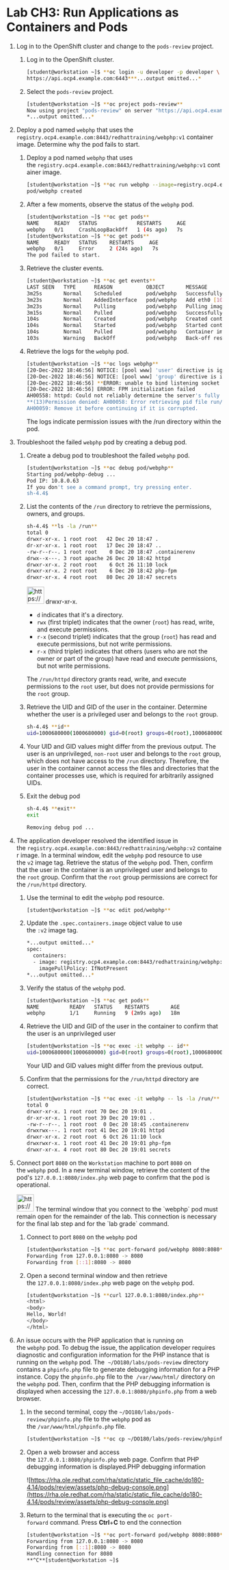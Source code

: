 # Lab CH3: Run Applications as Containers and Pods

1. Log in to the OpenShift cluster and change to the `pods-review` project. 
    1. Log in to the OpenShift cluster.
        
        ```bash
        [student@workstation ~]$ **oc login -u developer -p developer \
        https://api.ocp4.example.com:6443***...output omitted...*
        ```
        
    2. Select the `pods-review` project.
        
        ```bash
        [student@workstation ~]$ **oc project pods-review**
        Now using project "pods-review" on server "https://api.ocp4.example.com:6443".
        *...output omitted...*
        ```
        
2. Deploy a pod named `webphp` that uses the  `registry.ocp4.example.com:8443/redhattraining/webphp:v1` container image. Determine why the pod fails to start.
    1. Deploy a pod named `webphp` that uses the `registry.ocp4.example.com:8443/redhattraining/webphp:v1` container image.
        
        ```bash
        [student@workstation ~]$ **oc run webphp --image=registry.ocp4.example.com:8443/redhattraining/webphp:v1**
        pod/webphp created
        ```
        
    2. After a few moments, observe the status of the `webphp` pod.
        
        ```bash
        [student@workstation ~]$ **oc get pods**
        NAME     READY   STATUS             RESTARTS     AGE
        webphp   0/1     CrashLoopBackOff   1 (4s ago)   7s
        [student@workstation ~]$ **oc get pods**
        NAME     READY   STATUS    RESTARTS     AGE
        webphp   0/1     Error     2 (24s ago)   7s
        The pod failed to start.
        ```
        
    3. Retrieve the cluster events.
        
        ```bash
        [student@workstation ~]$ **oc get events**
        LAST SEEN   TYPE      REASON           OBJECT       MESSAGE
        3m25s       Normal    Scheduled        pod/webphp   Successfully assigned pods-review/webphp to master01 by master01
        3m23s       Normal    AddedInterface   pod/webphp   Add eth0 [10.8.0.73/23] from ovn-kubernetes
        3m23s       Normal    Pulling          pod/webphp   Pulling image "registry.ocp4.example.com:8443/redhattraining/webphp:v1"
        3m15s       Normal    Pulled           pod/webphp   Successfully pulled image "registry.ocp4.example.com:8443/redhattraining/webphp:v1" in 7.894992669s
        104s        Normal    Created          pod/webphp   Created container webphp
        104s        Normal    Started          pod/webphp   Started container webphp
        104s        Normal    Pulled           pod/webphp   Container image "registry.ocp4.example.com:8443/redhattraining/webphp:v1" already present on machine
        103s        Warning   BackOff          pod/webphp   Back-off restarting failed container
        ```
        
    4. Retrieve the logs for the `webphp` pod.
        
        ```bash
        [student@workstation ~]$ **oc logs webphp**
        [20-Dec-2022 18:46:56] NOTICE: [pool www] 'user' directive is ignored when FPM is not running as root
        [20-Dec-2022 18:46:56] NOTICE: [pool www] 'group' directive is ignored when FPM is not running as root
        [20-Dec-2022 18:46:56] **ERROR: unable to bind listening socket for address '/run/php-fpm/www.sock': Permission denied (13)**
        [20-Dec-2022 18:46:56] ERROR: FPM initialization failed
        AH00558: httpd: Could not reliably determine the server's fully qualified domain name, using 10.8.0.62. Set the 'ServerName' directive globally to suppress this message
        **(13)Permission denied: AH00058: Error retrieving pid file run/httpd.pid**
        AH00059: Remove it before continuing if it is corrupted.
        ```
        
        The logs indicate permission issues with the /run directory within the pod.
        
3. Troubleshoot the failed `webphp` pod by creating a debug pod.
    1. Create a debug pod to troubleshoot the failed `webphp` pod.
        
        ```bash
        [student@workstation ~]$ **oc debug pod/webphp**
        Starting pod/webphp-debug ...
        Pod IP: 10.8.0.63
        If you don't see a command prompt, try pressing enter.
        sh-4.4$
        ```
        
    2. List the contents of the `/run` directory to retrieve the permissions, owners, and groups.
        
        ```bash
        sh-4.4$ **ls -la /run**
        total 0
        drwxr-xr-x. 1 root root   42 Dec 20 18:47 .
        dr-xr-xr-x. 1 root root   17 Dec 20 18:47 ..
        -rw-r--r--. 1 root root    0 Dec 20 18:47 .containerenv
        drwx--x---. 3 root apache 26 Dec 20 18:42 httpd
        drwxr-xr-x. 2 root root    6 Oct 26 11:10 lock
        drwxr-xr-x. 2 root root    6 Dec 20 18:42 php-fpm
        drwxr-xr-x. 4 root root   80 Dec 20 18:47 secrets
        ```
        
        <aside>
        <img src="https://www.notion.so/icons/light-bulb_blue.svg" alt="https://www.notion.so/icons/light-bulb_blue.svg" width="40px" /> drwxr-xr-x.
        
        - `d` indicates that it's a directory.
        - `rwx` (first triplet) indicates that the owner (`root`) has read, write, and execute permissions.
        - `r-x` (second triplet) indicates that the group (`root`) has read and execute permissions, but not write permissions.
        - `r-x` (third triplet) indicates that others (users who are not the owner or part of the group) have read and execute permissions, but not write permissions.
        </aside>
        
        The `/run/httpd` directory grants read, write, and execute permissions to the `root` user, but does not provide permissions for the `root` group.
        
    3. Retrieve the UID and GID of the user in the container. Determine whether the user is a privileged user and belongs to the `root` group.
        
        ```bash
        sh-4.4$ **id**
        uid=1000680000(1000680000) gid=0(root) groups=0(root),1000680000
        ```
        
    4. Your UID and GID values might differ from the previous output.
    The user is an unprivileged, `non-root` user and belongs to the `root` group, which does not have access to the `/run` directory. Therefore, the user in the container cannot access the files and directories that the container processes use, which is required for arbitrarily assigned UIDs.
    5. Exit the debug pod
        
        ```bash
        sh-4.4$ **exit**
        exit
        
        Removing debug pod ...
        ```
        
4. The application developer resolved the identified issue in the `registry.ocp4.example.com:8443/redhattraining/webphp:v2` container image. In a terminal window, edit the `webphp` pod resource to use the `v2` image tag. Retrieve the status of the `webphp` pod. Then, confirm that the user in the container is an unprivileged user and belongs to the `root` group. Confirm that the `root` group permissions are correct for the `/run/httpd` directory.
    1. Use the terminal to edit the `webphp` pod resource.
        
        ```bash
        [student@workstation ~]$ **oc edit pod/webphp**
        ```
        
    2. Update the `.spec.containers.image` object value to use the `:v2` image tag.
        
        ```bash
        *...output omitted...*
        spec:
          containers:
          - image: registry.ocp4.example.com:8443/redhattraining/webphp:**v2**
            imagePullPolicy: IfNotPresent
        *...output omitted...*
        ```
        
    3. Verify the status of the `webphp` pod.
        
        ```bash
        [student@workstation ~]$ **oc get pods**
        NAME          READY   STATUS    RESTARTS       AGE
        webphp        1/1     Running   9 (2m9s ago)   18m
        ```
        
    4. Retrieve the UID and GID of the user in the container to confirm that the user is an unprivileged user
        
        ```bash
        [student@workstation ~]$ **oc exec -it webphp -- id**
        uid=1000680000(1000680000) gid=0(root) groups=0(root),1000680000
        ```
        
        Your UID and GID values might differ from the previous output.
        
    5. Confirm that the permissions for the `/run/httpd` directory are correct.
        
        ```bash
        [student@workstation ~]$ **oc exec -it webphp -- ls -la /run/**
        total 0
        drwxr-xr-x. 1 root root 70 Dec 20 19:01 .
        dr-xr-xr-x. 1 root root 39 Dec 20 19:01 ..
        -rw-r--r--. 1 root root  0 Dec 20 18:45 .containerenv
        drwxrwx---. 1 root root 41 Dec 20 19:01 httpd
        drwxr-xr-x. 2 root root  6 Oct 26 11:10 lock
        drwxrwxr-x. 1 root root 41 Dec 20 19:01 php-fpm
        drwxr-xr-x. 4 root root 80 Dec 20 19:01 secrets
        ```
        
5. Connect port `8080` on the `Workstation` machine to port `8080` on the `webphp` pod. In a new terminal window, retrieve the content of the pod's `127.0.0.1:8080/index.php` web page to confirm that the pod is operational.
    
    <aside>
    <img src="https://www.notion.so/icons/light-bulb_blue.svg" alt="https://www.notion.so/icons/light-bulb_blue.svg" width="40px" /> The terminal window that you connect to the `webphp` pod must remain open for the remainder of the lab. This connection is necessary for the final lab step and for the `lab grade` command.
    
    </aside>
    
    1. Connect to port `8080` on the `webphp` pod
        
        ```bash
        [student@workstation ~]$ **oc port-forward pod/webphp 8080:8080**
        Forwarding from 127.0.0.1:8080 -> 8080
        Forwarding from [::1]:8080 -> 8080
        ```
        
    2. Open a second terminal window and then retrieve the `127.0.0.1:8080/index.php` web page on the `webphp` pod.
        
        ```bash
        [student@workstation ~]$ **curl 127.0.0.1:8080/index.php**
        <html>
        <body>
        Hello, World!
        </body>
        </html>
        ```
        
6. An issue occurs with the PHP application that is running on the `webphp` pod. To debug the issue, the application developer requires diagnostic and configuration information for the PHP instance that is running on the `webphp` pod.
The  `~/DO180/labs/pods-review` directory contains a `phpinfo.php` file to generate debugging information for a PHP instance. Copy the `phpinfo.php` file to the  `/var/www/html/` directory on the `webphp` pod.
Then, confirm that the PHP debugging information is displayed when accessing the `127.0.0.1:8080/phpinfo.php` from a web browser.
    1. In the second terminal, copy the `~/DO180/labs/pods-review/phpinfo.php` file to the `webphp` pod as the `/var/www/html/phpinfo.php` file.
        
        ```bash
        [student@workstation ~]$ **oc cp ~/DO180/labs/pods-review/phpinfo.php webphp:/var/www/html/phpinfo.php**
        ```
        
    2. Open a web browser and access the `127.0.0.1:8080/phpinfo.php` web page. Confirm that PHP debugging information is displayed.PHP debugging information
        
        ![https://rha.ole.redhat.com/rha/static/static_file_cache/do180-4.14/pods/review/assets/php-debug-console.png](https://rha.ole.redhat.com/rha/static/static_file_cache/do180-4.14/pods/review/assets/php-debug-console.png)
        
    3. Return to the terminal that is executing the `oc port-forward` command. Press **Ctrl**+**C** to end the connection
        
        ```bash
        [student@workstation ~]$ **oc port-forward pod/webphp 8080:8080**
        Forwarding from 127.0.0.1:8080 -> 8080
        Forwarding from [::1]:8080 -> 8080
        Handling connection for 8080
        **^C**[student@workstation ~]$
        ```